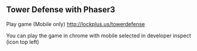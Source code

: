 Tower Defense with Phaser3
----

Play game (Mobile only)
http://lockplus.us/towerdefense

You can play the game in chrome with mobile selected in developer inspect (icon top left)
